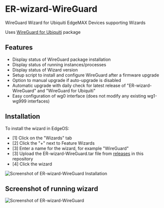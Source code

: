 # ER-wizard-WireGuard
WireGuard Wizard for Ubiquiti EdgeMAX Devices supporting Wizards

Uses [WireGuard for Ubiquiti](https://github.com/WireGuard/wireguard-vyatta-ubnt) package

## Features
- Display status of WireGuard package installation
- Display status of running instances/processes
- Display status of Wizard version
- Setup script to install and configure WireGuard after a firmware upgrade
- Option to manual upgrade if auto-upgrade is disabled
- Automatic upgrade with daily check for latest release of "ER-wizard-WireGuard" and "WireGuard for Ubiquiti"
- Easy configuration of wg0 interface (does not modify any existing wg1-wg999 interfaces)

## Installation
To install the wizard in EdgeOS:
- [1] Click on the "Wizards" tab
- [2] Click the "+" next to Feature Wizards
- [3] Enter a name for the wizard, for example "WireGuard"
- [3] Upload the ER-wizard-WireGuard.tar file from [releases](https://github.com/vchrizz/ER-wizard-WireGuard/releases) in this repository
- [4] Click the wizard

![Screenshot of ER-wizard-WireGuard Installation](https://github.com/vchrizz/ER-wizard-WireGuard/blob/main/ER-wizard-WireGuard-installation.png)

## Screenshot of running wizard
![Screenshot of ER-wizard-WireGuard](https://github.com/vchrizz/ER-wizard-WireGuard/blob/main/ER-wizard-WireGuard-screenshot.png)
